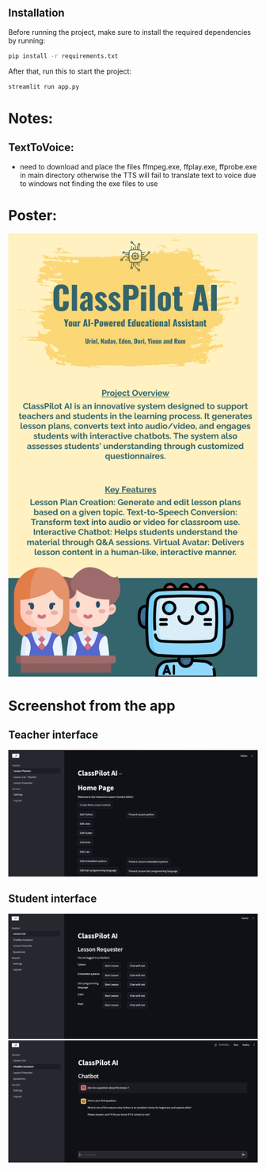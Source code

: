 ## Installation

Before running the project, make sure to install the required dependencies by running:

```bash
pip install -r requirements.txt
```

After that, run this to start the project:

```bash
streamlit run app.py
```


# Notes:
## TextToVoice:
- need to download and place the files ffmpeg.exe, ffplay.exe, ffprobe.exe in main directory
otherwise the TTS will fail to translate text to voice due to windows not finding the exe files to use

# Poster:
![Alt text](classPilot-poster.jpg)

# Screenshot from the app
## Teacher interface
![Alt text](teacher_view_1.png)

## Student interface
![Alt text](student_view_1.png)
![Alt text](student_view_2.png)
